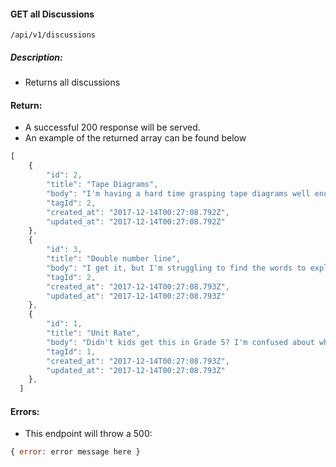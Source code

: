 #### GET all Discussions
`/api/v1/discussions`

##### Description:
- Returns all discussions

#### Return:
-  A successful 200 response will be served.
- An example of the returned array can be found below

```javascript
[
    {
        "id": 2,
        "title": "Tape Diagrams",
        "body": "I'm having a hard time grasping tape diagrams well enough to teach kids how to use them as a tool. Any resources?",
        "tagId": 2,
        "created_at": "2017-12-14T00:27:08.792Z",
        "updated_at": "2017-12-14T00:27:08.792Z"
    },
    {
        "id": 3,
        "title": "Double number line",
        "body": "I get it, but I'm struggling to find the words to explain this without getting too procedural. Any tips?",
        "tagId": 2,
        "created_at": "2017-12-14T00:27:08.793Z",
        "updated_at": "2017-12-14T00:27:08.793Z"
    },
    {
        "id": 1,
        "title": "Unit Rate",
        "body": "Didn't kids get this in Grade 5? I'm confused about why it's in the standards.",
        "tagId": 1,
        "created_at": "2017-12-14T00:27:08.793Z",
        "updated_at": "2017-12-14T00:27:08.793Z"
    },
  ]
```
#### Errors:
- This endpoint will throw a 500:

```javascript
{ error: error message here }
```
